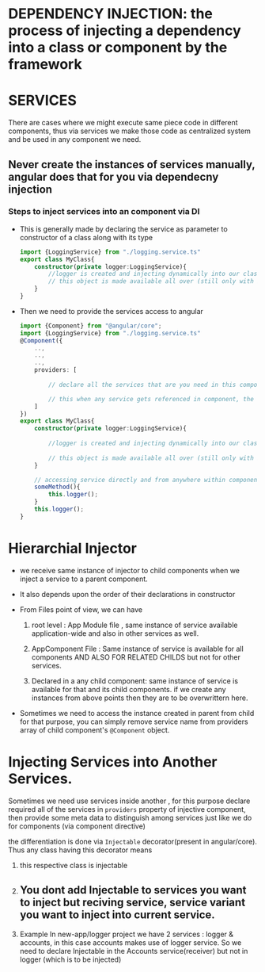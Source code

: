 # DEPENDENCY INJECTION: the process of injecting a dependency into a class or component by the framework

# SERVICES
There are cases where we might execute same piece code in different components, thus via services we make those code as centralized system and be used in any component we need.

## Never create the instances of services manually, angular does that for you via dependecny injection

### Steps to inject services into an component via DI

* This is generally made by declaring the service as parameter to constructor of a class along with its type

    ```typescript
    import {LoggingService} from "./logging.service.ts"
    export class MyClass{
        constructor(private logger:LoggingService){
            //logger is created and injecting dynamically into our class by angular when creating the object/component
            // this object is made available all over (still only with in) class
        }
    }
    ```

* Then we need to provide the services access to angular

    ```typescript
    import {Component} from "@angular/core";
    import {LoggingService} from "./logging.service.ts"
    @Component({
        ..,
        ..,
        ..,
        providers: [
            
            // declare all the services that are you need in this component,

            // this when any service gets referenced in component, the original service is loaded from here
        ]
    })
    export class MyClass{
        constructor(private logger:LoggingService){
            
            //logger is created and injecting dynamically into our class by angular when creating the object/component
            
            // this object is made available all over (still only with in) class
        }

        // accessing service directly and from anywhere within component class
        someMethod(){
            this.logger();
        }
        this.logger();
    }
    ```

# Hierarchial Injector

* we receive same instance of injector to child components when we inject a service to a parent component.
* It also depends upon the order of their declarations in constructor
* From Files point of view, we can have
    1. root level   : App Module file , same instance of service available application-wide and also in other services as well.

    2. AppComponent File : Same instance of service is available for all components AND ALSO FOR RELATED CHILDS but not for other services.
    3. Declared in a any child component: same instance of service is available for that and its child components. if we create any instances from above points then they are to be overwrittern here.

* Sometimes we need to access the instance created in parent from child for that purpose, you can simply remove service name from providers array of child component's ```@Component``` object.

# Injecting Services into Another Services.

Sometimes we need use services inside another , for this purpose declare required all of the services in ```providers``` property of injective component, then provide some meta data to distinguish among services just like we do for components (via component directive)

the differentiation is done via ```Injectable``` decorator(present in angular/core). Thus any class having this decorator means
1. this respective class is injectable
2. ## You dont add Injectable to services you want to inject but reciving service, service variant you want to inject into current service.
3. Example In new-app/logger project we have 2 services : logger & accounts, in this case accounts makes use of logger service. So we need to declare Injectable in the Accounts service(receiver) but not in logger (which is to be injected)